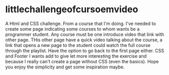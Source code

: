 # littlechallengeofcursoemvideo
A Html and CSS challenge. From a course that I'm doing.
I've needed to create some page indicating some courses to whom wants be a programmer student.
Any course must be one introduce video that link with other page.
THis other page have a quick video talking about the course, a link that opens a new page to the student could watch the full course through the playlist.
Have the option to go back to the first page either.
CSS and Footer I wants add to give let more interesting the exercise and because I really can't create a page without CSS (even the basics).
Hope you enjoy the simplicity and get some inspiration maybe.
